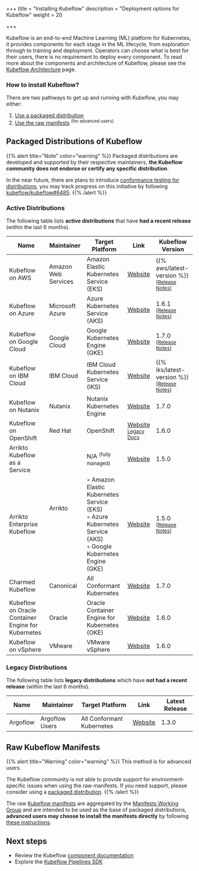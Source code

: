 +++
title = "Installing Kubeflow"
description = "Deployment options for Kubeflow"
weight = 20

+++

Kubeflow is an end-to-end Machine Learning (ML) platform for Kubernetes, it provides components for each stage in the ML lifecycle, from exploration through to training and deployment.
Operators can choose what is best for their users, there is no requirement to deploy every component.
To read more about the components and architecture of Kubeflow, please see the <a href="/docs/started/architecture/">Kubeflow Architecture</a> page.

### How to install Kubeflow?

There are two pathways to get up and running with Kubeflow, you may either:

1. [Use a packaged distribution](#packaged-distributions-of-kubeflow)
2. [Use the raw manifests](#raw-kubeflow-manifests) <sup>(for advanced users)</sup>

<a id="packaged-distributions"></a>
<a id="install-a-packaged-kubeflow-distribution"></a>
## Packaged Distributions of Kubeflow 

{{% alert title="Note" color="warning" %}}
Packaged distributions are developed and supported by their respective maintainers, <b>the Kubeflow community does not endorse or certify any specific distribution</b>.

In the near future, there are plans to introduce <a href="https://github.com/kubeflow/community/blob/master/proposals/kubeflow-conformance-program-proposal.md">conformance testing for distributions</a>, you may track progress on this initiative by following <a href="https://github.com/kubeflow/kubeflow/issues/6485">kubeflow/kubeflow#6485</a>.
{{% /alert %}}

### Active Distributions

The following table lists <b>active distributions</b> that have <b>had a recent release</b> (within the last 6 months).

<div class="table-responsive">
  <table class="table table-bordered">
    <thead class="thead-light">
      <tr>
        <th>Name</th>
        <th>Maintainer</th>
        <th>Target Platform</th>
        <th>Link</th>
        <th>Kubeflow Version</th>
      </tr>
    </thead>
    <tbody>
      <tr>
        <td>Kubeflow on AWS</td>
        <td>Amazon Web Services</td>
        <td>
          Amazon Elastic Kubernetes Service (EKS)
        </td>
        <td>
          <a href="https://awslabs.github.io/kubeflow-manifests">Website</a>
        </td>
        <td>
          {{% aws/latest-version %}} <sup>[<a href="https://github.com/awslabs/kubeflow-manifests/releases">Release Notes</a>]</sup>
        </td>
      </tr>
      <tr>
        <td>Kubeflow on Azure</td>
        <td>Microsoft Azure</td> 
        <td>
          Azure Kubernetes Service (AKS)
        </td>
        <td>
          <a href="https://azure.github.io/kubeflow-aks/main">Website</a>
        </td>
        <td>
          1.6.1 <sup>[<a href="https://github.com/Azure/kubeflow-aks/releases/tag/v1.6.1-original">Release Notes</a>]</sup>
        </td>
      </tr>
      <tr>
      <tr>
        <td>Kubeflow on Google Cloud</td>
        <td>Google Cloud</td>
        <td>
          Google Kubernetes Engine (GKE)
        </td>
        <td>
          <a href="https://googlecloudplatform.github.io/kubeflow-gke-docs">Website</a>
        </td>
        <td>
          1.7.0 <sup>[<a href="https://googlecloudplatform.github.io/kubeflow-gke-docs/docs/changelog/#170">Release Notes</a>]</sup>
        </td>
      </tr>
      <tr>
        <td>Kubeflow on IBM Cloud</td>
        <td>IBM Cloud</td>
        <td>
          IBM Cloud Kubernetes Service (IKS)
        </td>
        <td>
          <a href="https://ibm.github.io/manifests/">Website</a>
        </td>
        <td>
          {{% iks/latest-version %}} <sup>[<a href="https://github.com/IBM/manifests/releases/tag/v{{% iks/latest-version %}}">Release Notes</a>]</sup>
        </td>
      </tr>
      <tr>
        <td>Kubeflow on Nutanix</td>
        <td>Nutanix</td>
        <td>
          Nutanix Kubernetes Engine
        </td>
        <td>
          <a href="https://nutanix.github.io/kubeflow-manifests">Website</a>
        </td>
        <td>
          1.7.0
        </td>
      </tr>
      <tr>
        <td>Kubeflow on OpenShift</td>
        <td>Red Hat</td>
        <td>
          OpenShift
        </td>
        <td>
          <a href="https://opendatahub.io/docs/kubeflow.html">Website</a>
          <br>
          <sub><a href="/docs/distributions/openshift/">Legacy Docs</a></sub>
        </td>
        <td>
          1.6.0
        </td>
      </tr>
      <tr>
        <td>Arrikto Kubeflow as a Service</td>
        <td rowspan="2">Arrikto</td>
        <td>
          N/A <sup>(fully managed)</sup>
        </td>
        <td>
          <a href="https://www.arrikto.com/kubeflow-as-a-service/">Website</a>
        </td>
        <td>
          1.5.0
        </td>
      </tr>
      <tr>
        <td>Arrikto Enterprise Kubeflow</td>
        <td>
          ◦ Amazon Elastic Kubernetes Service (EKS)
          <br>
          ◦ Azure Kubernetes Service (AKS)
          <br>
          ◦ Google Kubernetes Engine (GKE)
        </td>
        <td>
          <a href="https://www.arrikto.com/enterprise-kubeflow/">Website</a>
        </td>
        <td>
          1.5.0 <sup>[<a href="https://docs.arrikto.com/Changelog.html">Release Notes</a>]</sup>
        </td>
      </tr>
      <tr>
        <td>Charmed Kubeflow</td>
        <td>Canonical</td>
        <td>
          All Conformant Kubernetes
        </td>
        <td>
          <a href="https://charmed-kubeflow.io/">Website</a>
        </td>
        <td>
          1.7.0
        </td>
      </tr>
      <tr>
        <td>Kubeflow on Oracle Container Engine for Kubernetes</td>
        <td>Oracle</td>
        <td>
          Oracle Container Engine for Kubernetes (OKE)
        </td>
        <td>
          <a href="https://github.com/oracle-devrel/kubeflow-oke">Website</a>
        </td>
        <td>
          1.6.0
        </td>
      </tr>
      <tr>
        <td>Kubeflow on vSphere</td>
        <td>VMware</td>
        <td>VMware vSphere</td>
        <td>
          <a href="https://vmware.github.io/ml-ops-platform-for-vsphere/">Website</a>
        </td>
        <td>
          1.6.0
        </td>
      </tr>
    </tbody>
  </table>
</div>

### Legacy Distributions

The following table lists <b>legacy distributions</b> which have <b>not had a recent release</b> (within the last 6 months).

<div class="table-responsive">
  <table class="table table-bordered">
    <thead class="thead-light">
      <tr>
        <th>Name</th>
        <th>Maintainer</th>
        <th>Target Platform</th>
        <th>Link</th>
        <th>Latest Release</th>
      </tr>
    </thead>
    <tbody>
      <tr>
        <td>Argoflow</td>
        <td>Argoflow Users</td>
        <td>
          All Conformant Kubernetes
        </td>
        <td>
          <a href="https://github.com/argoflow">Website</a>
        </td>
        <td>
          1.3.0
        </td>
      </tr>
    </tbody>
  </table>
</div>

<a id="manifests"></a>
<a id="install-the-kubeflow-manifests-manually"></a>
## Raw Kubeflow Manifests

{{% alert title="Warning" color="warning" %}}
This method is for advanced users.

The Kubeflow community is not able to provide support for environment-specific issues when using the raw manifests.
If you need support, please consider using a [packaged distribution](#packaged-distributions-of-kubeflow).
{{% /alert %}}

The raw <a href="https://github.com/kubeflow/manifests">Kubeflow manifests</a> are aggregated by the <a href="https://github.com/kubeflow/community/tree/master/wg-manifests">Manifests Working Group</a> 
and are intended to be used as the base of packaged distributions,
<b>advanced users may choose to install the manifests directly</b> by following <a href="https://github.com/kubeflow/manifests#installation">these instructions</a>.

<a id="next-steps"></a>
## Next steps

* Review the Kubeflow <a href="/docs/components/">component documentation</a>
* Explore the <a href="/docs/components/pipelines/sdk/">Kubeflow Pipelines SDK</a>
